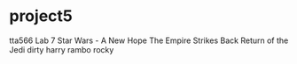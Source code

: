 # project5
tta566 Lab 7
Star Wars - A New Hope
The Empire Strikes Back
Return of the Jedi
dirty harry
rambo
rocky

